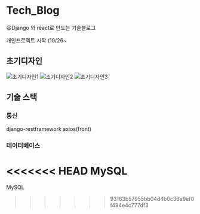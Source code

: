 # Tech_Blog
😃Django 와 react로 만드는 기술블로그  

개인프로젝트 시작 (10/26~

## 초기디자인
![초기디자인1](https://user-images.githubusercontent.com/48875061/103145616-e1866780-4780-11eb-8005-d5bfac5cff20.PNG)
![초기디자인2](https://user-images.githubusercontent.com/48875061/103145623-ed722980-4780-11eb-9ac8-f84b0d8dd89c.PNG)
![초기디자인3](https://user-images.githubusercontent.com/48875061/103145629-f4993780-4780-11eb-9e92-1d63144f415b.PNG)
## 기술 스택
### 통신
  django-restframework
  axios(front)
### 데이터베이스
<<<<<<< HEAD
  MySQL
=======
  MySQL
>>>>>>> 93163b57955bb04d4b0c36e9ef0f494e4c777df3
